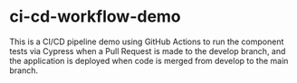 # ci-cd-workflow-demo
This is a CI/CD pipeline demo using GitHub Actions to run the component tests via Cypress when a Pull Request is made to the develop branch, and the application is deployed when code is merged from develop to the main branch.
